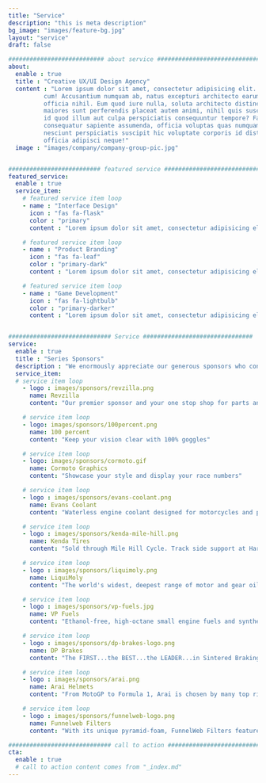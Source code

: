```yaml
---
title: "Service"
description: "this is meta description"
bg_image: "images/feature-bg.jpg"
layout: "service"
draft: false

########################### about service #############################
about:
  enable : true
  title : "Creative UX/UI Design Agency"
  content : "Lorem ipsum dolor sit amet, consectetur adipisicing elit. Voluptate soluta corporis odit, optio
          cum! Accusantium numquam ab, natus excepturi architecto earum ipsa aliquam, illum, omnis rerum, eveniet
          officia nihil. Eum quod iure nulla, soluta architecto distinctio. Nesciunt odio ullam expedita, neque fugit
          maiores sunt perferendis placeat autem animi, nihil quis suscipit quibusdam ut reiciendis doloribus natus nemo
          id quod illum aut culpa perspiciatis consequuntur tempore? Facilis nam vitae iure quisquam eius harum
          consequatur sapiente assumenda, officia voluptas quas numquam placeat, alias molestias nisi laudantium
          nesciunt perspiciatis suscipit hic voluptate corporis id distinctio earum. Dolor reprehenderit fuga dolore
          officia adipisci neque!"
  image : "images/company/company-group-pic.jpg"


########################## featured service ############################
featured_service:
  enable : true
  service_item:
    # featured service item loop
    - name : "Interface Design"
      icon : "fas fa-flask"
      color : "primary"
      content : "Lorem ipsum dolor sit amet, consectetur adipisicing elit. Saepe enim impedit repudiandae omnis est temporibus."

    # featured service item loop
    - name : "Product Branding"
      icon : "fas fa-leaf"
      color : "primary-dark"
      content : "Lorem ipsum dolor sit amet, consectetur adipisicing elit. Saepe enim impedit repudiandae omnis est temporibus."

    # featured service item loop
    - name : "Game Development"
      icon : "fas fa-lightbulb"
      color : "primary-darker"
      content : "Lorem ipsum dolor sit amet, consectetur adipisicing elit. Saepe enim impedit repudiandae omnis est temporibus."


############################# Service ###############################
service:
  enable : true
  title : "Series Sponsors"
  description : "We enormously appreciate our generous sponsors who contribute in many ways throughout the year!"
  service_item:
  # service item loop
    - logo : images/sponsors/revzilla.png
      name: Revzilla
      content: "Our premier sponsor and your one stop shop for parts and gear"

    # service item loop
    - logo: images/sponsors/100percent.png
      name: 100 percent
      content: "Keep your vision clear with 100% goggles"

    # service item loop
    - logo: images/sponsors/cormoto.gif
      name: Cormoto Graphics
      content: "Showcase your style and display your race numbers"

    # service item loop
    - logo : images/sponsors/evans-coolant.png
      name: Evans Coolant
      content: "Waterless engine coolant designed for motorcycles and powersports"

    # service item loop
    - logo : images/sponsors/kenda-mile-hill.png
      name: Kenda Tires
      content: "Sold through Mile Hill Cycle. Track side support at Hare Scrambles and select events"

    # service item loop
    - logo : images/sponsors/liquimoly.png
      name: LiquiMoly
      content: "The world's widest, deepest range of motor and gear oils, fuel and oil additives, care products, chemical problem-solvers and service products"

    # service item loop
    - logo : images/sponsors/vp-fuels.jpg
      name: VP Fuels
      content: "Ethanol-free, high-octane small engine fuels and synthetic oils"

    # service item loop
    - logo : images/sponsors/dp-brakes-logo.png
      name: DP Brakes
      content: "The FIRST...the BEST...the LEADER...in Sintered Braking Technology"

    # service item loop
    - logo : images/sponsors/arai.png
      name: Arai Helmets
      content: "From MotoGP to Formula 1, Arai is chosen by many top riders and drivers"

    # service item loop
    - logo : images/sponsors/funnelweb-logo.png
      name: Funnelweb Filters
      content: "With its unique pyramid-foam, FunnelWeb Filters feature increased surface areafor longer ride times and improved engine performance"

############################# call to action #################################
cta:
  enable : true
  # call to action content comes from "_index.md"
---
```

